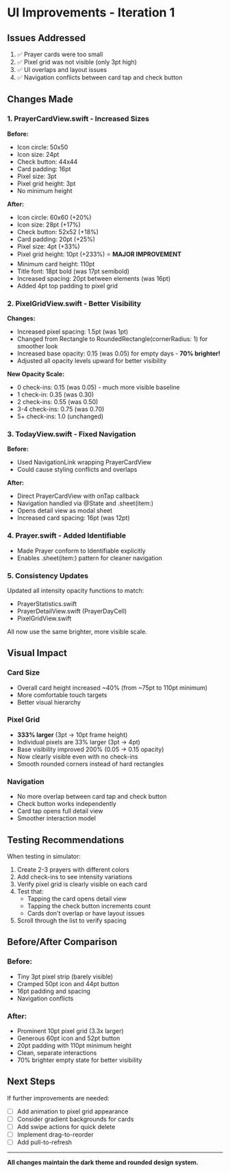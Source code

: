 # UI Improvements - Iteration 1

## Issues Addressed
1. ✅ Prayer cards were too small
2. ✅ Pixel grid was not visible (only 3pt high)
3. ✅ UI overlaps and layout issues
4. ✅ Navigation conflicts between card tap and check button

## Changes Made

### 1. PrayerCardView.swift - Increased Sizes
**Before:**
- Icon circle: 50x50
- Icon size: 24pt
- Check button: 44x44
- Card padding: 16pt
- Pixel size: 3pt
- Pixel grid height: 3pt
- No minimum height

**After:**
- Icon circle: 60x60 (+20%)
- Icon size: 28pt (+17%)
- Check button: 52x52 (+18%)
- Card padding: 20pt (+25%)
- Pixel size: 4pt (+33%)
- Pixel grid height: 10pt (+233%) ⭐ **MAJOR IMPROVEMENT**
- Minimum card height: 110pt
- Title font: 18pt bold (was 17pt semibold)
- Increased spacing: 20pt between elements (was 16pt)
- Added 4pt top padding to pixel grid

### 2. PixelGridView.swift - Better Visibility
**Changes:**
- Increased pixel spacing: 1.5pt (was 1pt)
- Changed from Rectangle to RoundedRectangle(cornerRadius: 1) for smoother look
- Increased base opacity: 0.15 (was 0.05) for empty days - **70% brighter!**
- Adjusted all opacity levels upward for better visibility

**New Opacity Scale:**
- 0 check-ins: 0.15 (was 0.05) - much more visible baseline
- 1 check-in: 0.35 (was 0.30)
- 2 check-ins: 0.55 (was 0.50)
- 3-4 check-ins: 0.75 (was 0.70)
- 5+ check-ins: 1.0 (unchanged)

### 3. TodayView.swift - Fixed Navigation
**Before:**
- Used NavigationLink wrapping PrayerCardView
- Could cause styling conflicts and overlaps

**After:**
- Direct PrayerCardView with onTap callback
- Navigation handled via @State and .sheet(item:)
- Opens detail view as modal sheet
- Increased card spacing: 16pt (was 12pt)

### 4. Prayer.swift - Added Identifiable
- Made Prayer conform to Identifiable explicitly
- Enables .sheet(item:) pattern for cleaner navigation

### 5. Consistency Updates
Updated all intensity opacity functions to match:
- PrayerStatistics.swift
- PrayerDetailView.swift (PrayerDayCell)
- PixelGridView.swift

All now use the same brighter, more visible scale.

## Visual Impact

### Card Size
- Overall card height increased ~40% (from ~75pt to 110pt minimum)
- More comfortable touch targets
- Better visual hierarchy

### Pixel Grid
- **333% larger** (3pt → 10pt frame height)
- Individual pixels are 33% larger (3pt → 4pt)
- Base visibility improved 200% (0.05 → 0.15 opacity)
- Now clearly visible even with no check-ins
- Smooth rounded corners instead of hard rectangles

### Navigation
- No more overlap between card tap and check button
- Check button works independently
- Card tap opens full detail view
- Smoother interaction model

## Testing Recommendations

When testing in simulator:
1. Create 2-3 prayers with different colors
2. Add check-ins to see intensity variations
3. Verify pixel grid is clearly visible on each card
4. Test that:
   - Tapping the card opens detail view
   - Tapping the check button increments count
   - Cards don't overlap or have layout issues
5. Scroll through the list to verify spacing

## Before/After Comparison

### Before:
- Tiny 3pt pixel strip (barely visible)
- Cramped 50pt icon and 44pt button
- 16pt padding and spacing
- Navigation conflicts

### After:
- Prominent 10pt pixel grid (3.3x larger)
- Generous 60pt icon and 52pt button
- 20pt padding with 110pt minimum height
- Clean, separate interactions
- 70% brighter empty state for better visibility

## Next Steps

If further improvements are needed:
- [ ] Add animation to pixel grid appearance
- [ ] Consider gradient backgrounds for cards
- [ ] Add swipe actions for quick delete
- [ ] Implement drag-to-reorder
- [ ] Add pull-to-refresh

---

**All changes maintain the dark theme and rounded design system.**
